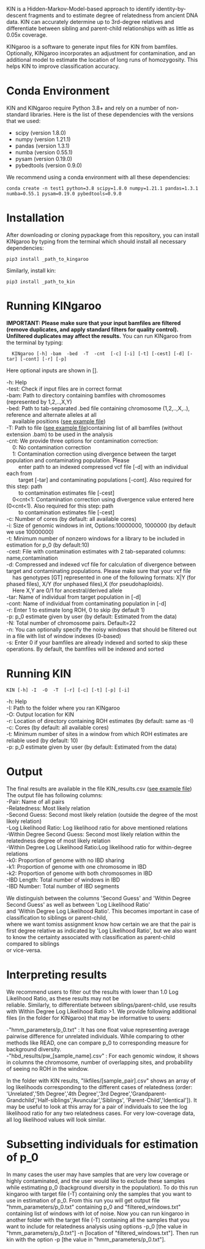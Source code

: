 KIN is a Hidden-Markov-Model-based approach to identify identity-by-descent fragments and to
estimate degree of relatedness from ancient DNA data. KIN can accurately determine up to
3rd-degree relatives and differentiate between sibling and parent-child relationships with
as little as 0.05x coverage.

KINgaroo is a software to generate input files for KIN from bamfiles. Optionally,
KINgaroo incorporates an adjustment for contamination, and an additional model to estimate the
location of long runs of homozygosity. This helps KIN to improve classification accuracy.

# Conda Environment
KIN and KINgaroo require Python 3.8+ and rely on a number of non-standard libraries. Here is
the list of these dependencies with the versions that we used:

- scipy (version 1.8.0)
- numpy (version 1.21.1)
- pandas (version 1.3.1)
- numba (version 0.55.1)
- pysam (version 0.19.0)
- pybedtools (version 0.9.0)

We recommend using a conda environment with all these dependencies:
```
conda create -n test1 python=3.8 scipy=1.8.0 numpy=1.21.1 pandas=1.3.1 numba=0.55.1 pysam=0.19.0 pybedtools=0.9.0
```
# Installation
After downloading or cloning pypackage from this repository, you can install KINgaroo
by typing from the terminal which should install all necessary dependencies:
```
pip3 install _path_to_kingaroo
```
Similarly, install kin:
```
pip3 install _path_to_kin
```

# Running KINgaroo

**IMPORTANT: Please make sure that your input bamfiles are filtered (remove duplicates, and apply standard filters for quality control). Unfiltered duplicates may affect the results.**
You can run KINgaroo from the terminal by typing:
```
  KINgaroo [-h] -bam  -bed  -T  -cnt  [-c] [-i] [-t] [-cest] [-d] [-tar] [-cont] [-r] [-p]
```
<p>Here optional inputs are shown in [].

-h: Help<br>
-test: Check if input files are in correct format<br>
-bam: Path to directory containing bamfiles with chromosomes (represented by 1,2,..,X,Y) <br>
-bed: Path to tab-separated .bed file containing chromosome (1,2,..,X,..), reference and alternate alleles at all<br> &nbsp;&nbsp;&nbsp;&nbsp;available positions ([see example file](example_files/bedfile.bed))<br>
-T: Path to file ([see example file](example_files/targets.txt))containing list of all bamfiles (without extension .bam) to be used in the analysis<br>
-cnt: We provide three options for contamination correction:<br>
  &nbsp;&nbsp;&nbsp;&nbsp;0: No contamination correction<br>
  &nbsp;&nbsp;&nbsp;&nbsp;1: Contamination correction using divergence between the target population and contaminating population. Please<br>
     &nbsp;&nbsp;&nbsp;&nbsp;&nbsp;&nbsp;&nbsp;&nbsp;enter path to an indexed compressed vcf file [-d] with an individual each from<br>
     &nbsp;&nbsp;&nbsp;&nbsp;&nbsp;&nbsp;&nbsp;&nbsp;target [-tar] and contaminating populations [-cont]. Also required for this step: path<br>
     &nbsp;&nbsp;&nbsp;&nbsp;&nbsp;&nbsp;&nbsp;&nbsp;to contamination estimates file [-cest]<br>
  &nbsp;&nbsp;&nbsp;&nbsp;0<cnt<1: Contamination correction using divergence value entered here (0<cnt<1). Also required for this step: path<br>
    &nbsp;&nbsp;&nbsp;&nbsp;&nbsp;&nbsp;&nbsp;&nbsp;to contamination estimates file [-cest] <br>
-c: Number of cores (by default: all available cores)<br>
-i: Size of genomic windows in int, Options:10000000, 1000000 (by default we use 10000000)<br>
-t: Minimum number of nonzero windows for a library to be included in estimation for p_0 (by default:10)<br>
-cest: File with contamination estimates with 2 tab-separated columns: name,contamination<br>
-d: Compressed and indexed vcf file for calculation of divergence between target and contaminating populations. Please make sure that your vcf file<br>
 &nbsp;&nbsp;&nbsp;&nbsp;has genotypes [GT] represented in one of the following formats: X|Y (for phased files), X/Y (for unphased files),X (for pseudohaploids).<br>
 &nbsp;&nbsp;&nbsp;&nbsp;Here X,Y are 0/1 for ancestral/derived allele<br>
-tar: Name of individual from target population in [-d]<br>
-cont: Name of individual from contaminating population in [-d]<br>
-r: Enter 1 to estimate long ROH, 0 to skip (by default 1)<br>
-p: p_0 estimate given by user (by default: Estimated from the data)<br>
-N: Total number of chromosome pairs. Default=22<br>
-n: You can optionally specify the noisy windows that should be filtered out in a file with list of window indexes (0-based)<br>
-s: Enter 0 if your bamfiles are already indexed and sorted to skip these operations. By default, the bamfiles will be indexed and sorted<br>

# Running KIN
```
KIN [-h] -I  -O  -T  [-r] [-c] [-t] [-p] [-i]
```
-h: Help<br>
-I: Path to the folder where you ran KINgaroo<br>
-O: Output location for KIN<br>
-r: Location of directory containing ROH estimates (by default: same as -I)<br>
-c: Cores (by default: all available cores)<br>
-t: Minimum number of sites in a window from which ROH estimates are reliable used (by default: 10)<br>
-p: p_0 estimate given by user (by default: Estimated from the data)<br>


# Output

The final results are available in the file KIN_results.csv ([see example file](example_files/KIN_results.csv))<br>
The output file has following columns:<br>
-Pair: Name of all pairs<br>
-Relatedness: Most likely relation<br>
-Second Guess: Second most likely relation (outside the degree of the most likely relation)<br>
-Log Likelihood Ratio: Log likelihood ratio for above mentioned relations<br>
-Within Degree Second Guess: Second most likely relation within the relatedness degree of most likely relation<br>
-Within Degree Log Likelihood Ratio:Log likelihood ratio for within-degree relations<br>
-k0: Proportion of genome with no IBD sharing<br>
-k1: Proportion of genome with one chromosome in IBD<br>
-k2: Proportion of genome with both chromosomes in IBD<br>
-IBD Length: Total number of windows in IBD<br>
-IBD Number: Total number of IBD segments<br>

We distinguish between the columns 'Second Guess' and 'Within Degree Second Guess' as well as between 'Log Likelihood Ratio'<br>
and 'Within Degree Log Likelihood Ratio'. This becomes important in case of classification to siblings or parent-child,<br> where we want tomiss assignment know how certain we are that the pair is first degree relative as indicated by 'Log Likelihood Ratio', but
we also want to know the certainty associated with classification as parent-child compared to siblings </br>or vice-versa.</p>

# Interpreting results

We recommend users to filter out the results with lower than 1.0 Log Likelihood Ratio, as these results may not be<br> reliable. Similarly, to differentiate between siblings/parent-child, use results with Within Degree Log Likelihood Ratio >1. We provide following additional files (in the folder for KINgaroo) that may be informative to users:

-"hmm_parameters/p_0.txt" : It has one float value representing average pairwise difference for unrelated individuals. While comparing to other methods like READ, one can compare p_0 to corresponding measure for background diversity.</br>
-"hbd_results/pw_[sample_name].csv" : For each genomic window, it shows in columns the chromosome, number of overlapping sites, and probability of seeing no ROH in the window.

In the folder with KIN results, "likfiles/[sample_pair].csv" shows an array of log likelihoods corresponding to the different cases of relatedness (order: 'Unrelated','5th Degree','4th Degree','3rd Degree','Grandparent-Grandchild','Half-siblings','Avuncular','Siblings', 'Parent-Child','Identical']). It may be useful to look at this array for a pair of individuals to see the log likelihood ratio for any two relatedness cases. For very low-coverage data, all log likelihood values will look similar.

# Subsetting individuals for estimation of p_0

In many cases the user may have samples that are very low coverage or highly contaminated, and the user would like to exclude these samples while estimating p_0 (background diversity in the population). To do this run kingaroo with target file (-T) containing only the samples that you want to use in estimation of p_0. From this run you will get output file "hmm_parameters/p_0.txt" containing p_0 and "filtered_windows.txt" containing list of windows with lot of noise. Now you can run kingaroo in another folder with the target file (-T) containing all the samples that you want to include for relatedness analysis using options -p_0 [the value in "hmm_parameters/p_0.txt"] -n [location of "filtered_windows.txt"]. Then run kin with the option -p [the value in "hmm_parameters/p_0.txt"].
